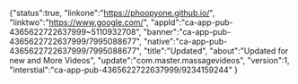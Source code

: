 {"status":true,
"linkone":"https://phoopyone.github.io/",
"linktwo":"https://www.google.com/",
"appId":"ca-app-pub-4365622722637999~5110932708",
"banner":"ca-app-pub-4365622722637999/7995088677",
"native":"ca-app-pub-4365622722637999/7995088677",
"title":"Updated",
"about":"Updated for new and More Videos",
"update":"com.master.massagevideos",
"version":1,
"interstial":"ca-app-pub-4365622722637999/9234159244"
}
